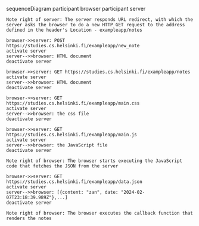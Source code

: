 sequenceDiagram
    participant browser
    participant server

    Note right of server: The server responds URL redirect, with which the server asks the browser to do a new HTTP GET request to the address defined in the header's Location - exampleapp/notes

    browser->>server: POST https://studies.cs.helsinki.fi/exampleapp/new_note
    activate server
    server-->>browser: HTML document
    deactivate server

    browser->>server: GET https://studies.cs.helsinki.fi/exampleapp/notes
    activate server
    server-->>browser: HTML document
    deactivate server

    browser->>server: GET https://studies.cs.helsinki.fi/exampleapp/main.css
    activate server
    server-->>browser: the css file
    deactivate server

    browser->>server: GET https://studies.cs.helsinki.fi/exampleapp/main.js
    activate server
    server-->>browser: the JavaScript file
    deactivate server

    Note right of browser: The browser starts executing the JavaScript code that fetches the JSON from the server

    browser->>server: GET https://studies.cs.helsinki.fi/exampleapp/data.json
    activate server
    server-->>browser: [{content: "zan", date: "2024-02-07T23:18:39.989Z"},...]
    deactivate server

    Note right of browser: The browser executes the callback function that renders the notes
